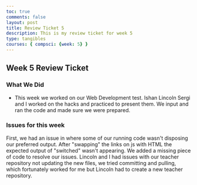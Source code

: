 ```yaml
---
toc: true
comments: false
layout: post
title: Review Ticket 5
description: This is my review ticket for week 5
type: tangibles
courses: { compsci: {week: 5} }
---
```


## Week 5 Review Ticket

### What We Did
- This week we worked on our Web Development test. Ishan Lincoln Sergi and I worked on the hacks and practiced to present them. We input and ran the code and made sure we were prepared.

### Issues for this week
First, we had an issue in where some of our running code wasn't disposing our preferred output. After "swapping" the links on js with HTML the expected output of "switched" wasn't appearing. We added a missing piece of code to resolve our issues. Lincoln and I had issues with our teacher repository not updating the new files, we tried committing and pulling, which fortunately worked for me but Lincoln had to create a new teacher repository. 